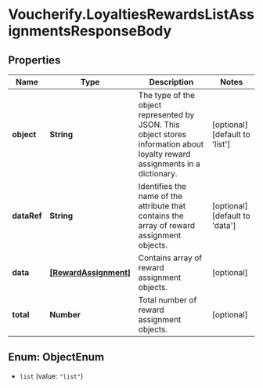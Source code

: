 # Voucherify.LoyaltiesRewardsListAssignmentsResponseBody

## Properties

Name | Type | Description | Notes
------------ | ------------- | ------------- | -------------
**object** | **String** | The type of the object represented by JSON. This object stores information about loyalty reward assignments in a dictionary. | [optional] [default to &#39;list&#39;]
**dataRef** | **String** | Identifies the name of the attribute that contains the array of reward assignment objects. | [optional] [default to &#39;data&#39;]
**data** | [**[RewardAssignment]**](RewardAssignment.md) | Contains array of reward assignment objects. | [optional] 
**total** | **Number** | Total number of reward assignment objects. | [optional] 



## Enum: ObjectEnum


* `list` (value: `"list"`)




